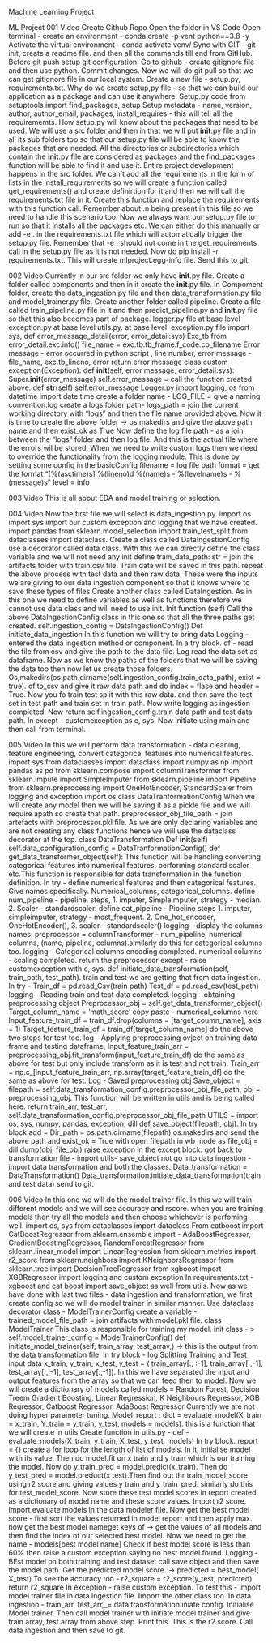 Machine Learning Project

ML Project
001 Video 
Create Github Repo
Open the folder in VS Code
Open terminal - create an environment - conda create -p vent python==3.8 -y
Activate the virtual environment -  conda activate venv/
Sync with GIT - git init, create a readme file. and then all the commands till end from GitHub. Before git push setup git configuration. 
Go to github - create gitignore file and then use python. Commit changes.
Now we will do git pull so that we can get gitignore file in our local system.
Create a new file - setup.py, requirements.txt. Why do we create setup,py file - so that we can build our application as a package and can use it anywhere. 
Setup.py code 
from setuptools import find_packages, setup
Setup metadata - name, version, author, author_email, packages, install_requires - this will tell all the requirememts. 
How setup.py will know about the packages that need to be used. We will use a src folder and then in that we will put __init__.py file and in all its sub folders too so that our setup.py file will be able to know the packages that are needed. All the directories or subdirectories which contain the __init__.py file are considered as packages and the find_packages function will be able to find it and use it. 
Entire project development happens in the src folder. 
We can’t add all the requirements in the form of lists in the install_requirements so we will create a function called get_requirements() and create definirtion for it and then we will call the requirements.txt file in it. Create this function and replace the requirements with this function call. Remember about .n being present in this file so we need to handle this scenario too. 
Now we always want our setup.py file to run so that it installs all the packages etc. We can either do this manually or add -e . in the requirements.txt file which will automatically trigger the setup.py file. 
Remember that -e .  should not come in the get_requirements call in the setup.py file as it is not needed. 
Now do pip install -r requirements.txt. This will create mlproject.egg-info file. 
Send this to git. 

002 Video
Currently in our src folder we only have __init__.py file.
Create a folder called components and then in it create the __init__.py file. 
In Compoment folder, create the data_ingestion.py file and then data_transformation.py file and model_trainer.py file. 
Create another folder called pipeline. Create a file called train_pipeline.py file in it and then predict_pipeline.py and __init__.py file so that this also becomes part of package. 
logger.py file at base level
exception.py at base level
utils.py. at base level.
exception.py file
import sys, 
def error_message_detail(error, error_detail:sys)
Exc_tb from error_detail.exc.info()
file_name = exc.tb.tb_frame.f_code.co_filename
Error message - error occurred in python script , line number, error message - file_name, exc.tb_lineno, error
return error message
class custom exception(Exception):
def __init__(self, error message, error_detail:sys):
Super.__init__(error_message)
self.error_message = call the function created above.
def __str__(self)
self.error_message
Logger.py
import logging, os
from datetime import date time
create a folder name - LOG_FILE = give a naming convention.log
create a logs folder path- logs_path = join the current working directory with “logs” and then the file name provided above.
Now it is time to create the above folder -> os.makedirs and give the above path name and then exist_ok as True
Now define the log file path - as a join between the “logs” folder and then log file. And this is the actual file where the errors wil be stored. 
When we need to write custom logs then we need to override the functionality from the logging module. This is done by setting some config in the basicConfig
filename = log file path
format = get the format “[%(asctime)s] %(lineno)d %(name)s - %(levelname)s - %(message)s"
level = info

003 Video
This is all about EDA and model training or selection.

004 Video
Now the first file we will select is data_ingestion.py.
import os
import sys
import our custom exception and logging that we have created.
import pandas
from sklearn.model_selection import train_test_split
from dataclasses import dataclass.
Create a class called DataIngestionConfig
use a decorator called data class. With this we can directly define the class variable and we will not need any init
define train_data_path: str = join the artifacts folder with train.csv file. Train data will be saved in this path.
repeat the above process with test data and then raw data.
These were the inputs we are giving to our data ingestion component so that it knows where to save these types of files
Create another class called DataIngestion.
As in this one we need to define variables as well as functions therefore we cannot use data class and will need to use init. 
Init function (self)
Call the above DataIngestionConfig class in this one so that all the three paths get created. self.ingestion_config = DataIngestionConfig()
Def initiate_data_ingestion
In this function we will try to bring data 
Logging - entered the data ingestion method or component.
In a try block. df - read the file from csv and give the path to the data file. Log read the data set as dataframe. Now as we know the paths of the folders that we will be saving the data too then now let us create those folders. Os,makedirs(os.path.dirname(self.ingestion_config.train_data_path), exist = true). df.to_csv and give it raw data path and do index = flase and header = True. Now you fo train test split with this raw data. and then save the test set in test path and train set in train path. Now write logging as ingestion completed. Now return self.ingestion_config.train data path and test data path. 
In except - customexception as e, sys.
Now initiate using main and then call from terminal. 


005 Video
In this we will perform data transformation - data cleaning, feature engineering, convert categorical features into numerical features. 
import sys
from dataclasses import dataclass
import numpy as np
import pandas as pd
from sklearn.compose import columnTransformer
from sklearn.impute import SimpleImputer
from sklearn.pipeline import Pipeline
from sklearn.preprocessing import OneHotEncoder, StandardScaler
from logging and exception
import os
class DataTranformationConfig
When we will create any model then we will be saving it as a pickle file and we will require apath so create that path. preprocessor_obj_file_path = join artefacts with preprocessor.pkl file. 
As we are only declaring variables and are not creating any class functions hence we will use the dataclass decorator at the top. 
class DataTransformation
Def __init__(self)
self.data_configuration_config = DataTranformationConfig()
def get_data_transformer_object(self): This function will be handling converting categorical features into numerical features, performing standard scaler etc.This function is responsible for data transformation in the function definition. In try - 
define numerical features and then categorical features. Give names specifically. Numerical_columns, categorical_columns. 
define num_pipeline - pipeline, steps, 1. imputer, SimpleImputer, strategy - median. 2. Scaler - standardscaler. 
define cat_pipeline - Pipeline steps 1. imputer, simpleimputer, strategy - most_frequent. 2. One_hot_encoder, OneHotEncoder(), 3. scaler - standardscaler()
logging - display the columns names.
preprocessor = columnTransformer - num_pipeline, numerical columns, (name, pipeline, columns).similarly do this for categorical columns too. 
logging - Categorical columns encoding completed. numerical columns - scaling completed. 
return the preprocessor
except - raise customexception with e, sys. 
def initiate_data_transformation(self, train_path, test_path). train and test we are getting that from data ingestion. In try - 
Train_df = pd.read_Csv(train path)
Test_df = pd.read_csv(test_path)
logging - Reading train and test data completed.
logging - obtaining preprocessing object
Preprocessor_obj = self.get_data_transformer_object()
Target_column_name = ‘math_score’
copy paste - numerical_columns here
Input_feature_train_df = train_df.drop(columns = [target_coumn_name], axis = 1)
Target_feature_train_df = train_df[target_column_name]
do the above two steps for test too. 
log - Applying preprocessing ovject on training data frame and testing dataframe, 
Input_feature_train_arr = preprocessing_obj.fit_transform(input_feature_train_df)
do the same as above for test but only include transform as it is test and not train. 
Train_arr = np.c_[input_feature_train_arr, np.array(target_feature_train_df]
do the same as above for test.
Log - Saved preprocessing obj
Save_object = filepath = self.data_transformation_config.preprocessor_obj_file_path, obj = preprocessing_obj. This function will be written in utils and is being called here. 
return train_arr, test_arr, self.data_transformation_config.preprocessor_obj_file_path
UTILS = 
import os, sys, numpy, pandas, exception, dill
def save_object(filepath, obj). In try block add = 
Dir_path = os.path.dirname(filepath)
os.makedirs and send the above path and exist_ok = True
with open filepath in wb mode as file_obj = dill.dump(obj, file_obj)
raise exception in the except block. 
got back to transformation file - import utils- save_object
not go into data ingestion - 
import data transformation and both the classes. 
Data_transformation = DataTransformation()
Data_transformation.initiate_data_transformation(train and test data)
send to git. 



006 Video
In this one we will do the model trainer file. In this we will train different models and we will see accuracy and rscore. when you are training models then try all the models and then choose whichever is perfoming well. 
import os, sys
from dataclasses import dataclass
From catboost import CatBoostRegressor
from sklearn.ensemble import - AdaBoostRegressor, GradientBoostingRegressor, RandomForestRegressor
from sklearn.linear_model import LinearRegression
from sklearn.metrics import r2_score
from sklearn.neighbors import KNeighborsRegressor
from sklearn.tree import DecisionTreeRegressor
from xgboost import XGBRegressor
import logging and custom exception
In requirements.txt - xgboost and cat boost
import save_object as well from utils.
Now as we have done with last two files - data ingestion and transformation, we first create config so we will do model trainer in similar manner. 
Use dataclass decorator
class - ModelTrainerConfig
create a variable - trained_model_file_path = join artifacts with model.pkl file. 
class ModelTrainer 
This class is responsible for training my model.
init class - > self.model_trainer_config = ModelTrainerConfig()
def initiate_model_trainer(self, train_array, test_array,) -> this is the output from the data transformation file.
In try block - log Splitting Training and Test input data
x_train, y_train, x_test, y_test = ( train_array[:, :-1], train_array[:,-1], test_array[:,:-1], test_array[:,-1]). In this we have separated the input and output features from the array so that we can feed then to model.
Now we will create a dictionary of models called models = Random Forest, Decision Treem Gradient Boosting, Linear Regression, K Neighbours Regressor, XGB Regressor, Catboost Regressor, AdaBoost Regressor
Currently we are not doing hyper parameter tuning.
Model_report : dict = evaluate_model(X_train = x_train, Y_train = y_train, y_test, models = models). this is a function that we will create in utils
Create function in utils.py - 
def - evaluate_models(X_train, y_train, X_test, y_test, models)
In try block. report  = {}
create a for loop for the length of list of models. In it, initialise model with its value. Then do model.fit on x train and y train which is our training the model. Now do y_train_pred = model.predict(x_train). Then do y_test_pred = model.preduct(x test).Then find out thr train_model_score using r2 score and giving values y train and y_train_pred. similarly do this for test_model_score. Now store these test model scores in report created as a dictionary of model name and these score values. Import r2 score.
Import evaluate models in the data modeler file.
Now get the best model score - first sort the values returned in model report and then apply max. 
now get the best model nameget keys of -> get the values of all models and then find the index of our selected best model. 
Now we need to get the name - models[best model name]
Check if best model score is less than 60% then raise a custom exception saying no best model found.
Logging - BEst model on both training and test dataset
 call save object and then save the model path.
Get the predicted model score. -> predicted = best_model( X_test)
To see the accuracy too - r2_square = r2_score(y_test, predicted)
return r2_square
In exception - raise custom exception. 
To test this - import model trainer file in data ingestion file. Import the other class too. 
In data ingestion - train_arr, test_arr,_= data transformation.iniate config. 
Initialise Model trainer.
Then call model trainer with initiate model trainer and give train array, test array from above step. Print this. This is the r2 score. 
Call data ingestion and then save to git. 